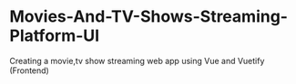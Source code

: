 # Movies-And-TV-Shows-Streaming-Platform-UI
Creating a movie,tv show streaming web app using Vue and Vuetify (Frontend)
